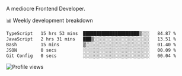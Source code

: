 A mediocre Frontend Developer.

📊 Weekly development breakdown
<!--START_SECTION:waka-->

```txt
TypeScript   15 hrs 53 mins  █████████████████████▒░░░   84.87 %
JavaScript   2 hrs 31 mins   ███▒░░░░░░░░░░░░░░░░░░░░░   13.51 %
Bash         15 mins         ▒░░░░░░░░░░░░░░░░░░░░░░░░   01.40 %
JSON         0 secs          ░░░░░░░░░░░░░░░░░░░░░░░░░   00.09 %
Git Config   0 secs          ░░░░░░░░░░░░░░░░░░░░░░░░░   00.04 %
```

<!--END_SECTION:waka-->

<img src="https://gpvc.arturio.dev/iqbalfasri" alt="Profile views"/>
